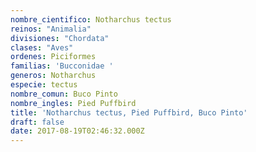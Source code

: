 ```yaml
---
nombre_cientifico: Notharchus tectus
reinos: "Animalia"
divisiones: "Chordata"
clases: "Aves"
ordenes: Piciformes
familias: 'Bucconidae '
generos: Notharchus
especie: tectus
nombre_comun: Buco Pinto
nombre_ingles: Pied Puffbird
title: 'Notharchus tectus, Pied Puffbird, Buco Pinto'
draft: false
date: 2017-08-19T02:46:32.000Z
---
```


